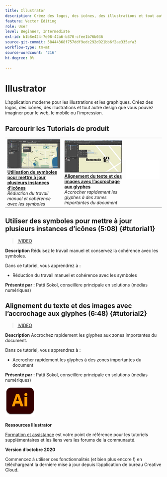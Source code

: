 ```yaml
---
title: Illustrator
description: Créez des logos, des icônes, des illustrations et tout autre design que vous pouvez imaginer pour le web, le mobile ou l’impression
feature: Vector Editing
role: User
level: Beginner, Intermediate
exl-id: b1b8e424-7e08-42a6-b370-cfee1b76b036
source-git-commit: 58444368f757ddf9edc292d921bb6f2ae335efa3
workflow-type: tm+mt
source-wordcount: '216'
ht-degree: 0%

---
```


# Illustrator

L’application moderne pour les illustrations et les graphiques. Créez des logos, des icônes, des illustrations et tout autre design que vous pouvez imaginer pour le web, le mobile ou l’impression.

## Parcourir les Tutorials de produit

<table style="table-layout:fixed">
<tr>
 <td>
   <a href="illustrator.md#tutorial1">
      <img alt="Utilisation de symboles pour mettre à jour plusieurs instances d’icônes" src="../assets/Illustrator_symbols_sokol_thumbnail.jpg" />
   </a>
    <div>
   <a href="illustrator.md#tutorial1"><strong>Utilisation de symboles pour mettre à jour plusieurs instances d’icônes</strong></a>
    </div>
    <em>Réduction du travail manuel et cohérence avec les symboles</em>
    <br>
  </td>
  <td>
    <a href="illustrator.md#tutorial2">
        <img alt="Alignement du texte et des images avec l’accrochage aux glyphes" src="../assets/illustrator_glyphAlign_sokol_thumbnail.jpg" />
    </a>
    <div>
    <a href="illustrator.md#tutorial2"><strong>Alignement du texte et des images avec l’accrochage aux glyphes</strong></a>
    </div>
    <em>Accrocher rapidement les glyphes à des zones importantes du document</em>
    <br>
  </td>
  <td>
    <img alt="Espaceur" src="../assets/Whitespacer.png" />
    <div>
    <br>
  </td>
</tr>
</table>

## Utiliser des symboles pour mettre à jour plusieurs instances d’icônes (5:08) {#tutorial1}

>[!VIDEO](https://video.tv.adobe.com/v/326816?hidetitle=true)

**Description**
Réduisez le travail manuel et conservez la cohérence avec les symboles.

Dans ce tutoriel, vous apprendrez à :
* Réduction du travail manuel et cohérence avec les symboles

**Présenté par :**
Patti Sokol, conseillère principale en solutions (médias numériques)

## Alignement du texte et des images avec l’accrochage aux glyphes (6:48) {#tutorial2}

>[!VIDEO](https://video.tv.adobe.com/v/326817?hidetitle=true)

**Description**
Accrochez rapidement les glyphes aux zones importantes du document.

Dans ce tutoriel, vous apprendrez à :
* Accrocher rapidement les glyphes à des zones importantes du document

**Présenté par :**
Patti Sokol, conseillère principale en solutions (médias numériques)

![Logo Illustrator](../assets/ai_appicon_96.png)

**Ressources Illustrator**

[Formation et assistance](https://helpx.adobe.com/support/illustrator.html) est votre point de référence pour les tutoriels supplémentaires et les liens vers les forums de la communauté.

**Version d’octobre 2020**

Commencez à utiliser ces fonctionnalités (et bien plus encore !) en téléchargeant la dernière mise à jour depuis l’application de bureau Creative Cloud.

